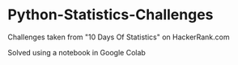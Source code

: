 # Python-Statistics-Challenges
Challenges taken from "10 Days Of Statistics" on HackerRank.com

Solved using a notebook in Google Colab
